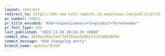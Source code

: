 ```yaml
---
layout: redirect
redirect_to: https://a8c-woo-test-reports.s3.amazonaws.com/public/pr/35623/e2e/index.html
pr_number: 35623
pr_title_encoded: "Add+responsiveness+to+product+form+header"
pr_test_type: e2e
last_published: "2022-11-20 18:24:39 +0000"
commit_sha: 345dac89a33aef74f352acbc0b22322cb0038f64
commit_message: "Add changelog entry"
branch_name: update/35168
---
```


